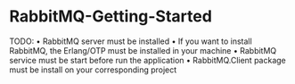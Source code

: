 # RabbitMQ-Getting-Started

TODO:
•	RabbitMQ server must be installed
•	If you want to install RabbitMQ, the Erlang/OTP must be installed  in your machine
•	RabbitMQ service must be start before run the application
•	RabbitMQ.Client package must be install on your corresponding project
